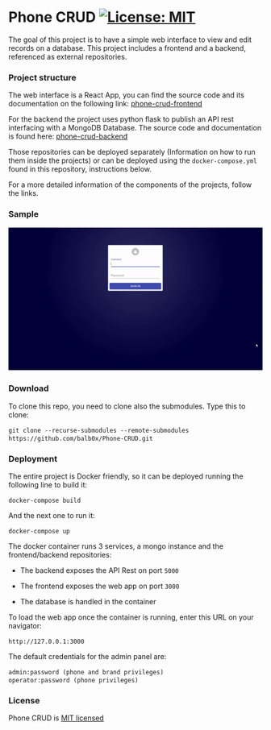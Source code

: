 # Phone CRUD [![License: MIT](https://img.shields.io/badge/License-MIT-yellow.svg)](https://opensource.org/licenses/MIT)

The goal of this project is to have a simple web interface to view and edit records on a database. This project includes a frontend and a backend, referenced as external repositories. 

### Project structure

The web interface is a React App, you can find the source code and its documentation on the following link:
[phone-crud-frontend](https://github.com/balb0x/phone-crud-frontend)

For the backend the project uses python flask to publish an API rest interfacing with a MongoDB Database. The source code and documentation is found here:
[phone-crud-backend](https://github.com/balb0x/phone-crud-backend)

Those repositories can be deployed separately (Information on how to run them inside the projects) or can be deployed using the `docker-compose.yml` found in this repository, instructions below.

For a more detailed information of the components of the projects, follow the links. 

### Sample
![Alt Text](resources/sample.gif)

### Download

To clone this repo, you need to clone also the submodules. Type this to clone:

```
git clone --recurse-submodules --remote-submodules https://github.com/balb0x/Phone-CRUD.git
```

### Deployment

The entire project is Docker friendly, so it can be deployed running the following line to build it:

``` 
docker-compose build 
```

And the next one to run it:

``` 
docker-compose up
``` 

The docker container runs 3 services, a mongo instance and the frontend/backend repositories:

- The backend exposes the API Rest on port `5000`

- The frontend exposes the web app on port `3000`

- The database is handled in the container

To load the web app once the container is running, enter this URL on your navigator:

```
http://127.0.0.1:3000
```

The default credentials for the admin panel are:

```
admin:password (phone and brand privileges)
operator:password (phone privileges)
```

### License

Phone CRUD is [MIT licensed](./LICENSE)